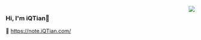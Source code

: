 <img align="right" src="https://github-readme-stats.vercel.app/api?username=iQTian&show_icons=true&icon_color=805AD5&text_color=718096&bg_color=ffffff&hide_title=true" />

### Hi, I'm iQTian👋
>

🔗 https://note.iQTian.com/
